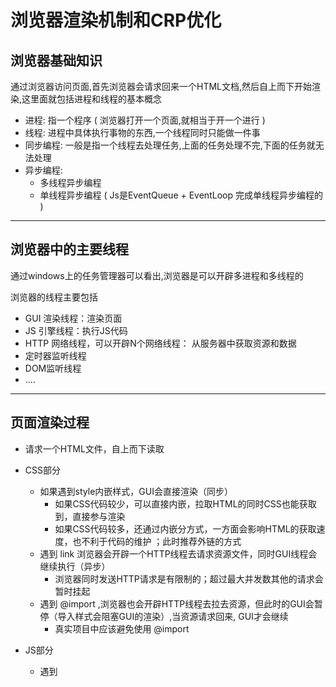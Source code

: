 # 浏览器渲染机制和CRP优化

## 浏览器基础知识

通过浏览器访问页面,首先浏览器会请求回来一个HTML文档,然后自上而下开始渲染,这里面就包括进程和线程的基本概念

- 进程: 指一个程序 ( 浏览器打开一个页面,就相当于开一个进行 )
- 线程: 进程中具体执行事物的东西,一个线程同时只能做一件事
- 同步编程: 一般是指一个线程去处理任务,上面的任务处理不完,下面的任务就无法处理
- 异步编程:
  - 多线程异步编程
  - 单线程异步编程 ( Js是EventQueue + EventLoop 完成单线程异步编程的 )

---

## 浏览器中的主要线程

通过windows上的任务管理器可以看出,浏览器是可以开辟多进程和多线程的  

浏览器的线程主要包括

- GUI 渲染线程：渲染页面
- JS 引擎线程：执行JS代码
- HTTP 网络线程，可以开辟N个网络线程： 从服务器中获取资源和数据
- 定时器监听线程
- DOM监听线程
- ....

---

## 页面渲染过程

- 请求一个HTML文件，自上而下读取

- CSS部分

  - 如果遇到style内嵌样式，GUI会直接渲染（同步）
    - 如果CSS代码较少，可以直接内嵌，拉取HTML的同时CSS也能获取到，直接参与渲染
    - 如果CSS代码较多，还通过内嵌分方式，一方面会影响HTML的获取速度，也不利于代码的维护 ；此时推荐外链的方式
  - 遇到 link 浏览器会开辟一个HTTP线程去请求资源文件，同时GUI线程会继续执行（异步）
    - 浏览器同时发送HTTP请求是有限制的；超过最大并发数其他的请求会暂时挂起
  - 遇到 @import ,浏览器也会开辟HTTP线程去拉去资源，但此时的GUI会暂停（导入样式会阻塞GUI的渲染）,当资源请求回来, GUI才会继续
    - 真实项目中应该避免使用 @import

- JS部分

  - 遇到<script src=""> 会阻碍GUI的渲染, 同时开辟HTTP线程去获取资源,请求结束运行JS引擎线程, 最后GUI才会渲染

    - 可以使用 window.addEventListener("load",callBack) ,等待页面所有资源都加载完,在执行

    - 可以使用 window.addEventListener("DOMContentLoaded",callBack) ,等待DOM树渲染完执行

    - <script src="" aync/defer>

      - defer : 和 link 是类似的机制, 不会阻碍 GUI 的渲染,无论是HTTP线程还是JS线程,等GUI渲染完, 才会进行JS渲染线程
      - async : GUI渲染--单独开辟HTTP线程请求 ( 请求过程GUI不会停止,一旦请求结束会立即执行JS线程,同事终端GUI线程;等到JS线程完成后才会继续GUI线程 )
        - 问题: 如果 JS 引擎执行,GUI 没有完全渲染完成, 会存在部分 DOM 节点获取不到的情况
      - **注意: 如果多个 script请求 在没有任何属性方式下是顺序执行的; 如果属性是async，最先返回的先执行（并行）；如果是 defer 浏览器内部会在 GUI 渲染完成后，等待所有设置 defer 的资源请求回来，在按照代码的顺序加载JS**

  **总结**

  ​	在真实项目开发中，我们一般把 link 放在页面的头部 【为了在没有 DOM 的时候，就通知HTTP去请求CSS，这样等DOM渲染完，CSS的资源也获取多了，更有效的安排时间，提高页面渲染效率】；把JS放在页面的底部，防止阻碍GUI的渲染，如果放在顶部，推荐设置 async、defer。

  ---

  ## 浏览器渲染过程

  DOM树（渲染完成后触发 DOMCOntentLoaded 事件 -> [ 执行JS？如果有的话 ] -> CSSOM树 -> 渲染树（浏览器未来是按照这个树绘制的页面）-> Layout布局计算（重排）-> painting绘制（重绘）

  ### 关于重绘和重排

  - 页面第一次渲染必然会引发一次重排和重绘
  - 如果改变元素的大小和位置，浏览器也会进行重排；重排一定会触发重绘
  - 如果只是一些普通样式的更改例如color，只需要重绘即可

  ### 关于重排的优化方案（CRP优化）

  - 减少 DOM 的重排
  - 标签语义化和避免深层次嵌套
  - CSS 选择器是从右到左，比如：.box a{} 的性能要低于 a{} ; 
    - 上述特点得出 less \ scss的预处理嵌套样式相对较差（阿里官方吐槽）
  - 对 JS 动态添加元素时采用代码片段的方式，一次性添加多个元素
  - 动画效果相对频繁的应用到 position 属性为 absolute或者fixed 的元素上(脱离文档流)
  - 使用 transform \ opacity \ filters 不会引发重排和重绘，但使用过多会占用大量内存，优势会导致字体模糊
  - 设置样式和获取样式分开（读写分离）
    - 在新版浏览器中存在 **渲染队列机制**，如果在设置元素过程中进行样式的读取会拆信一次渲染队列（会引发重排和重绘）

  ```javascript
  let box = document.querySelector("#box");
  box.style.width = "100px" 
  console.log(style.width) // 此时的的读取出会刷新渲染队列.浏览器进行一次重排
  box.style.height = "100px" // 然后会进行第二次重排
  ```

  上面一段代码，分别改变了 box 元的 width 和 height 属性，在渲染队列机制中对所有的更改机型队列执行，最后完成一次渲染，但在过程中如果出现读取元素，渲染队列会强制刷新，以确保获取的元素属性是目前最新的状态，这样以来针对 height 的更改触发队列中的第二次渲染。所以优化方法就是尽可能将操作和读取元素区分来写，即读写分离。

  ```javascript
  let box = document.querySelector("#box");
  box.style.width = "100px" 
  box.style.height = "100px"
  console.log(style.width)
  ```

  读写分离的好处在于，不打断渲染队列的情况，让浏览器针对于本次队列的内容统一渲染一次到页面，从而避免了重复触发重排，提高页面渲染性能

  